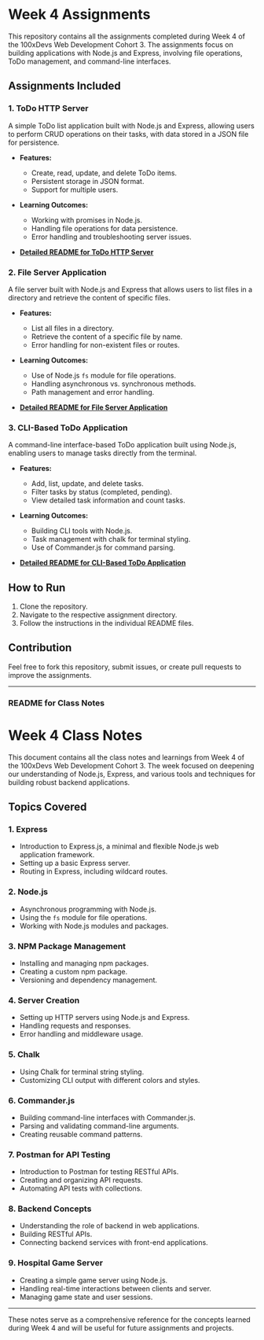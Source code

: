 # Week 4 Assignments

This repository contains all the assignments completed during Week 4 of the 100xDevs Web Development Cohort 3. The assignments focus on building applications with Node.js and Express, involving file operations, ToDo management, and command-line interfaces.

## Assignments Included

### 1. **ToDo HTTP Server**
A simple ToDo list application built with Node.js and Express, allowing users to perform CRUD operations on their tasks, with data stored in a JSON file for persistence.

- **Features:**
  - Create, read, update, and delete ToDo items.
  - Persistent storage in JSON format.
  - Support for multiple users.

- **Learning Outcomes:**
  - Working with promises in Node.js.
  - Handling file operations for data persistence.
  - Error handling and troubleshooting server issues.

- **[Detailed README for ToDo HTTP Server](https://github.com/rajveeerr/100xDevs-Journey/blob/main/Assignments/Week4/Assignments/ToDo%20Server/readme.md)**

### 2. **File Server Application**
A file server built with Node.js and Express that allows users to list files in a directory and retrieve the content of specific files.

- **Features:**
  - List all files in a directory.
  - Retrieve the content of a specific file by name.
  - Error handling for non-existent files or routes.

- **Learning Outcomes:**
  - Use of Node.js `fs` module for file operations.
  - Handling asynchronous vs. synchronous methods.
  - Path management and error handling.

- **[Detailed README for File Server Application](https://github.com/rajveeerr/100xDevs-Journey/blob/main/Assignments/Week4/Assignments/File%20Server/readme.md)**

### 3. **CLI-Based ToDo Application**
A command-line interface-based ToDo application built using Node.js, enabling users to manage tasks directly from the terminal.

- **Features:**
  - Add, list, update, and delete tasks.
  - Filter tasks by status (completed, pending).
  - View detailed task information and count tasks.

- **Learning Outcomes:**
  - Building CLI tools with Node.js.
  - Task management with chalk for terminal styling.
  - Use of Commander.js for command parsing.

- **[Detailed README for CLI-Based ToDo Application](https://github.com/rajveeerr/100xDevs-Journey/blob/main/Assignments/Week4/Assignments/CLI%20Todo/readme.md)**

## How to Run

1. Clone the repository.
2. Navigate to the respective assignment directory.
3. Follow the instructions in the individual README files.

## Contribution

Feel free to fork this repository, submit issues, or create pull requests to improve the assignments.

---

### README for Class Notes

# Week 4 Class Notes

This document contains all the class notes and learnings from Week 4 of the 100xDevs Web Development Cohort 3. The week focused on deepening our understanding of Node.js, Express, and various tools and techniques for building robust backend applications.

## Topics Covered

### 1. **Express**
- Introduction to Express.js, a minimal and flexible Node.js web application framework.
- Setting up a basic Express server.
- Routing in Express, including wildcard routes.

### 2. **Node.js**
- Asynchronous programming with Node.js.
- Using the `fs` module for file operations.
- Working with Node.js modules and packages.

### 3. **NPM Package Management**
- Installing and managing npm packages.
- Creating a custom npm package.
- Versioning and dependency management.

### 4. **Server Creation**
- Setting up HTTP servers using Node.js and Express.
- Handling requests and responses.
- Error handling and middleware usage.

### 5. **Chalk**
- Using Chalk for terminal string styling.
- Customizing CLI output with different colors and styles.

### 6. **Commander.js**
- Building command-line interfaces with Commander.js.
- Parsing and validating command-line arguments.
- Creating reusable command patterns.

### 7. **Postman for API Testing**
- Introduction to Postman for testing RESTful APIs.
- Creating and organizing API requests.
- Automating API tests with collections.

### 8. **Backend Concepts**
- Understanding the role of backend in web applications.
- Building RESTful APIs.
- Connecting backend services with front-end applications.

### 9. **Hospital Game Server**
- Creating a simple game server using Node.js.
- Handling real-time interactions between clients and server.
- Managing game state and user sessions.

---

These notes serve as a comprehensive reference for the concepts learned during Week 4 and will be useful for future assignments and projects.
